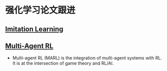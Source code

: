# 强化学习论文跟进

## [Imitation Learning](https://github.com/PaperCommunity/Reinforcement-Learning/tree/master/ImitationLearning)

## [Multi-Agent RL](https://github.com/PaperCommunity/Reinforcement-Learning/tree/master/Multi-Agent)
- Multi-agent RL (MARL) is the integration of multi-agent systems with RL. It is at the intersection of
game theory and RL/AI.

